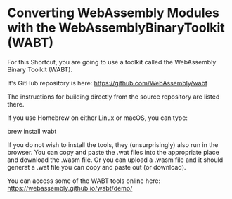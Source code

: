 # Converting WebAssembly Modules with the WebAssemblyBinaryToolkit (WABT)

For this Shortcut, you are going to use a toolkit called the WebAssembly Binary Toolkit (WABT).

It's GitHub repository is here: https://github.com/WebAssembly/wabt

The instructions for building directly from the source repository are listed there.

If you use Homebrew on either Linux or macOS, you can type:

brew install wabt

If you do not wish to install the tools, they (unsurprisingly) also run in the browser. You can copy and paste the .wat files into the appropriate place and download the .wasm file. Or you can upload a .wasm file and it should generat a .wat file you can copy and paste out (or download).

You can access some of the WABT tools online here: https://webassembly.github.io/wabt/demo/

